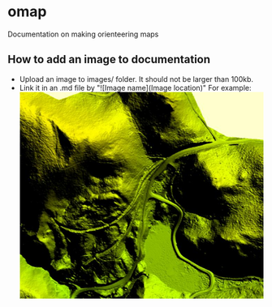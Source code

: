 # omap
Documentation on making orienteering maps

## How to add an image to documentation

* Upload an image to images/ folder. It should not be larger than 100kb.
* Link it in an .md file by "!\[Image name\]\(Image location\)"
For example:
![sample map](images/sample_image.jpg?raw=true)
